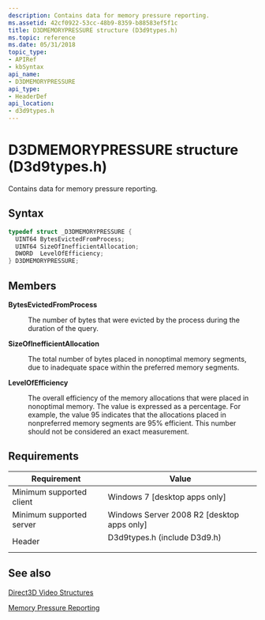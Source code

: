 ```yaml
---
description: Contains data for memory pressure reporting.
ms.assetid: 42cf0922-53cc-48b9-8359-b88583ef5f1c
title: D3DMEMORYPRESSURE structure (D3d9types.h)
ms.topic: reference
ms.date: 05/31/2018
topic_type: 
- APIRef
- kbSyntax
api_name: 
- D3DMEMORYPRESSURE
api_type: 
- HeaderDef
api_location: 
- d3d9types.h
---
```


# D3DMEMORYPRESSURE structure (D3d9types.h)

Contains data for memory pressure reporting.

## Syntax


```C++
typedef struct _D3DMEMORYPRESSURE {
  UINT64 BytesEvictedFromProcess;
  UINT64 SizeOfInefficientAllocation;
  DWORD  LevelOfEfficiency;
} D3DMEMORYPRESSURE;
```



## Members

<dl> <dt>

**BytesEvictedFromProcess**
</dt> <dd>

The number of bytes that were evicted by the process during the duration of the query.

</dd> <dt>

**SizeOfInefficientAllocation**
</dt> <dd>

The total number of bytes placed in nonoptimal memory segments, due to inadequate space within the preferred memory segments.

</dd> <dt>

**LevelOfEfficiency**
</dt> <dd>

The overall efficiency of the memory allocations that were placed in nonoptimal memory. The value is expressed as a percentage. For example, the value 95 indicates that the allocations placed in nonpreferred memory segments are 95% efficient. This number should not be considered an exact measurement.

</dd> </dl>

## Requirements



| Requirement | Value |
|-------------------------------------|---------------------------------------------------------------------------------------------------------|
| Minimum supported client<br/> | Windows 7 \[desktop apps only\]<br/>                                                              |
| Minimum supported server<br/> | Windows Server 2008 R2 \[desktop apps only\]<br/>                                                 |
| Header<br/>                   | <dl> <dt>D3d9types.h (include D3d9.h)</dt> </dl> |



## See also

<dl> <dt>

[Direct3D Video Structures](direct3d-video-structures.md)
</dt> <dt>

[Memory Pressure Reporting](memory-pressure-reporting.md)
</dt> </dl>

 

 




